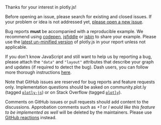 Thanks for your interest in plotly.js!

Before opening an issue, please search for existing and closed issues. If your problem or idea is not addressed yet, [please open a new issue](https://github.com/plotly/plotly.js/issues/new).

Bug reports **must** be accompanied with a reproducible example. We recommend using [codepen](http://codepen.io/), [jsfiddle](https://jsfiddle.net/) or [jsbin](https://jsbin.com) to share your example. Please use the [latest un-minified version](https://cdn.plot.ly/plotly-latest.js) of plotly.js in your report unless not applicable.

If you don't know JavaScript and still want to help us by reporting a bug, please attach the `"data"` and `"layout"` attributes that describe your graph and updates (if required to detect the bug). Dash users, you can follow more thorough instructions [here](https://community.plot.ly/t/mega-sharing-graphs-with-chart-studio/8869).

Note that GitHub issues are reserved for bug reports and feature requests only. Implementation questions should be asked on community.plot.ly (tagged [`plotly-js`](http://community.plot.ly/c/plotly-js)) or on Stack Overflow (tagged [`plotly`](https://stackoverflow.com/questions/tagged/plotly)).

Comments on GitHub issues or pull requests should add content to the discussions. Approbation comments such as *+1* or *I would like this feature to be implemented as well* will be deleted by the maintainers. Please use [GitHub reactions](https://github.com/blog/2119-add-reactions-to-pull-requests-issues-and-comments) instead.

